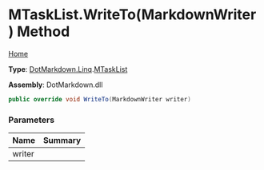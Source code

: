 # MTaskList\.WriteTo\(MarkdownWriter\) Method

[Home](../../../../README.md)

**Type**: [DotMarkdown.Linq](../../README.md)\.[MTaskList](../README.md)

**Assembly**: DotMarkdown\.dll

```csharp
public override void WriteTo(MarkdownWriter writer)
```

### Parameters

| Name | Summary |
| ---- | ------- |
| writer | |

